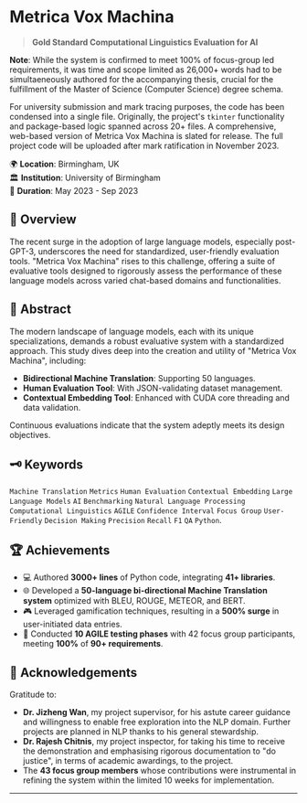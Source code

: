 # Metrica Vox Machina
> **Gold Standard Computational Linguistics Evaluation for AI**

**Note**: While the system is confirmed to meet 100% of focus-group led requirements, it was time and scope limited as 26,000+ words had to be simultaeneously authored for the accompanying thesis, crucial for the fulfillment of the Master of Science (Computer Science) degree schema.

For university submission and mark tracing purposes, the code has been condensed into a single file. Originally, the project's `tkinter` functionality and package-based logic spanned across 20+ files. A comprehensive, web-based version of Metrica Vox Machina is slated for release. The full project code will be uploaded after mark ratification in November 2023.

🌍 **Location**: Birmingham, UK  
🏛 **Institution**: University of Birmingham  
📅 **Duration**: May 2023 - Sep 2023

## 📌 Overview
The recent surge in the adoption of large language models, especially post-GPT-3, underscores the need for standardized, user-friendly evaluation tools. "Metrica Vox Machina" rises to this challenge, offering a suite of evaluative tools designed to rigorously assess the performance of these language models across varied chat-based domains and functionalities.

## 📃 Abstract
The modern landscape of language models, each with its unique specializations, demands a robust evaluative system with a standardized approach. This study dives deep into the creation and utility of "Metrica Vox Machina", including:
- **Bidirectional Machine Translation**: Supporting 50 languages.
- **Human Evaluation Tool**: With JSON-validating dataset management.
- **Contextual Embedding Tool**: Enhanced with CUDA core threading and data validation.

Continuous evaluations indicate that the system adeptly meets its design objectives.

## 🗝 Keywords
`Machine Translation` `Metrics` `Human Evaluation` `Contextual Embedding` `Large Language Models` `AI` `Benchmarking` `Natural Language Processing` `Computational Linguistics` `AGILE` `Confidence Interval` `Focus Group` `User-Friendly` `Decision Making` `Precision` `Recall` `F1` `QA` `Python`.

## 🏆 Achievements
- 💻 Authored **3000+ lines** of Python code, integrating **41+ libraries**.
- 🌐 Developed a **50-language bi-directional Machine Translation system** optimized with BLEU, ROUGE, METEOR, and BERT.
- 🎮 Leveraged gamification techniques, resulting in a **500% surge** in user-initiated data entries.
- 🔄 Conducted **10 AGILE testing phases** with 42 focus group participants, meeting **100%** of **90+ requirements**.

## 🙏 Acknowledgements
Gratitude to:
- **Dr. Jizheng Wan**, my project supervisor, for his astute career guidance and willingness to enable free exploration into the NLP domain. Further projects are planned in NLP thanks to his general stewardship.
- **Dr. Rajesh Chitnis**, my project inspector, for taking his time to receive the demonstration and emphasising rigorous documentation to "do justice", in terms of academic awardings, to the project.
- The **43 focus group members** whose contributions were instrumental in refining the system within the limited 10 weeks for implementation.

---
